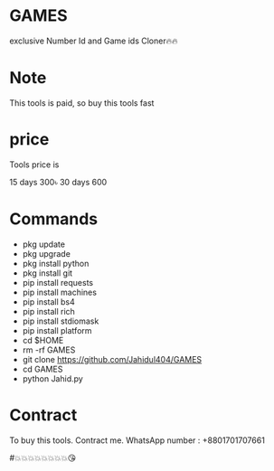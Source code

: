 # GAMES

exclusive Number Id and Game ids Cloner🔥🔥

# Note 

This tools is paid,  so buy this tools fast

# price 

Tools price is

15 days 300৳
30 days 600

# Commands 
- pkg update 
- pkg upgrade 
- pkg install python 
- pkg install git
- pip install requests 
- pip install machines 
- pip install bs4 
- pip install rich 
- pip install stdiomask 
- pip install platform 
- cd $HOME
- rm -rf GAMES
- git clone https://github.com/Jahidul404/GAMES 
- cd GAMES 
- python Jahid.py

# Contract 

To buy this tools. 
Contract me. 
WhatsApp number : +8801701707661

#💥💥💥💥💥💥💥💥😘
